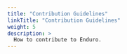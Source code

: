 ```yaml
---
title: "Contribution Guidelines"
linkTitle: "Contribution Guidelines"
weight: 5
description: >
  How to contribute to Enduro.
---
```

